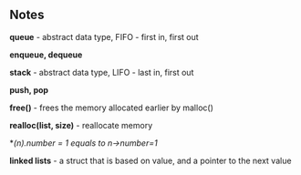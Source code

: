 ## Notes

**queue** - abstract data type, FIFO - first in, first out

**enqueue, dequeue**

**stack** - abstract data type, LIFO - last in, first out

**push, pop**

**free()** - frees the memory allocated earlier by malloc()

**realloc(list, size)** - reallocate memory

**(*n).number = 1 equals to n->number=1** 

**linked lists** - a struct that is based on value, and a pointer to the next value